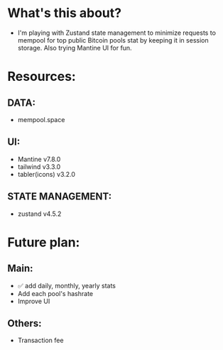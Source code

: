 # What's this about? 
- I'm playing with Zustand state management to minimize requests to mempool for top public Bitcoin pools stat by keeping it in session storage.
Also trying Mantine UI for fun.

# Resources:
  ## DATA: 
  - mempool.space
  ## UI:
  - Mantine v7.8.0
  - tailwind v3.3.0
  - tabler(icons) v3.2.0 
  ## STATE MANAGEMENT:
  - zustand v4.5.2

# Future plan: 
  ## Main:
  - ✅ add daily, monthly, yearly stats
  - Add each pool's hashrate
  - Improve UI 
  ## Others:
  - Transaction fee
  

